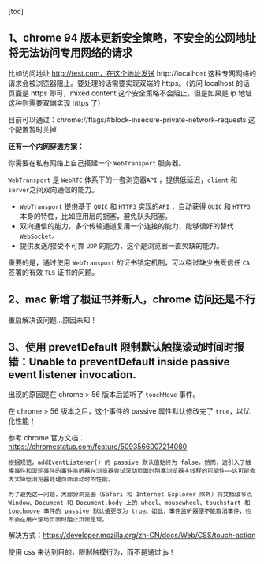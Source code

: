 [toc]

## 1、chrome 94 版本更新安全策略，不安全的公网地址将无法访问专用网络的请求

比如访问地址  http://test.com，在这个地址发送 http://localhost 这种专网网络的请求会被浏览器阻止。要处理的话需要实现双端的 https。（访问 localhost 的话页面是 https 即可，mixed content 这个安全策略不会阻止，但是如果是 ip 地址这种则需要双端实现 https 了）

目前可以通过：chrome://flags/#block-insecure-private-network-requests 这个配置暂时关掉

**还有一个内网穿透方案：**

你需要在私有网络上自己搭建一个 `WebTransport` 服务器。

`WebTransport` 是 `WebRTC` 体系下的一套浏览器`API` ，提供低延迟，`client` 和 `server`之间双向通信的能力。

- `WebTransport` 提供基于 `QUIC` 和 `HTTP3` 实现的`API` ，自动获得 `QUIC` 和 `HTTP3`本身的特性，比如应用层的拥塞，避免队头阻塞。
- 双向通信的能力，多个传输通道复用一个连接的能力，能够很好的替代 `WebSocket`。
- 提供发送/接受不可靠 `UDP` 的能力，这个是浏览器一直欠缺的能力。

重要的是，通过使用 `WebTransport` 的证书锁定机制，可以绕过缺少由受信任 `CA` 签署的有效 `TLS` 证书的问题。

## 2、mac 新增了根证书并新人，chrome 访问还是不行

重启解决该问题...原因未知！

## 3、使用 prevetDefault 限制默认触摸滚动时间时报错：Unable to preventDefault inside passive event listener invocation.

出现的原因是在 chrome > 56 版本后监听了 `touchMove` 事件。

在 chrome > 56 版本之后，这个事件的 passive 属性默认修改完了 `true`，以优化性能！

参考 chrome 官方文档：https://chromestatus.com/feature/5093566007214080

```text
根据规范，addEventListener() 的 passive 默认值始终为 false。然而，这引入了触摸事件和滚轮事件的事件监听器在浏览器尝试滚动页面时阻塞浏览器主线程的可能性——这可能会大大降低浏览器处理页面滚动时的性能。

为了避免这一问题，大部分浏览器（Safari 和 Internet Explorer 除外）将文档级节点 Window、Document 和 Document.body 上的 wheel、mousewheel、touchstart 和 touchmove 事件的 passive 默认值更改为 true。如此，事件监听器便不能取消事件，也不会在用户滚动页面时阻止页面呈现。
```

解决方式：https://developer.mozilla.org/zh-CN/docs/Web/CSS/touch-action

使用 css 来达到目的，限制触摸行为，而不是通过 js！